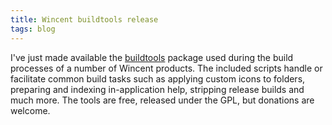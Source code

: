 ```yaml
---
title: Wincent buildtools release
tags: blog
---
```


I've just made available the [buildtools](http://typechecked.net/a/products/buildtools/) package used during the build processes of a number of Wincent products. The included scripts handle or facilitate common build tasks such as applying custom icons to folders, preparing and indexing in-application help, stripping release builds and much more. The tools are free, released under the GPL, but donations are welcome.
